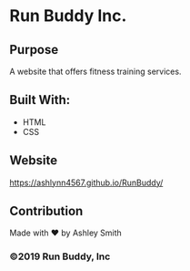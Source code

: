 # Run Buddy Inc.

## Purpose
A website that offers fitness training services.

## Built With:
* HTML
* CSS

## Website
https://ashlynn4567.github.io/RunBuddy/

## Contribution
Made with ❤️ by Ashley Smith

### ©️2019 Run Buddy, Inc
